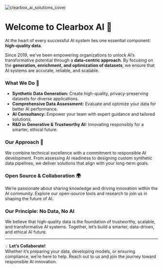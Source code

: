 ![clearbox_ai_solutions_cover](https://github.com/user-attachments/assets/7724ec93-b73a-4508-9716-a8a3d6c0e83e)

# Welcome to Clearbox AI 🌟

At the heart of every successful AI system lies one essential component: **high-quality data**.

Since 2019, we’ve been empowering organizations to unlock AI’s transformative potential through a **data-centric approach**. By focusing on the **generation, enrichment, and optimization of datasets**, we ensure that AI systems are accurate, reliable, and scalable.

### What We Do 🚀

- **Synthetic Data Generation:** Create high-quality, privacy-preserving datasets for diverse applications.
- **Comprehensive Data Assessment:** Evaluate and optimize your data for better AI performance.
- **AI Consultancy:** Empower your team with expert guidance and tailored solutions.
- **R&D in Generative & Trustworthy AI:** Innovating responsibly for a smarter, ethical future.

### Our Approach 🤝
We combine technical excellence with a commitment to responsible AI development. From assessing AI readiness to designing custom synthetic data pipelines, we deliver solutions that align with your long-term goals. 

### Open Source & Collaboration 🌍
We’re passionate about sharing knowledge and driving innovation within the AI community. Explore our open-source tools and research to join us in shaping the future of AI.

### Our Principle: No Data, No AI
We believe that high-quality data is the foundation of trustworthy, scalable, and transformative AI systems. Together, let’s build a smarter, data-driven, and ethical AI future.

---

💡 **Let’s Collaborate!**  
Whether it’s preparing your data, developing models, or ensuring compliance, we’re here to help. Reach out to us and join the journey toward responsible AI innovation.
